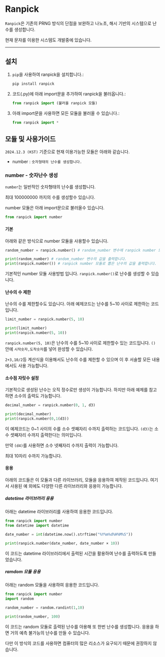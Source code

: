 
# Ranpick



`Ranpick`은 기존의 PRNG 방식의 단점을 보완하고 나노초, 해시 기반의 시스템으로 난수를 생성합니다.

현재 문자를 이용한 시스템도 개발중에 있습니다.

---



## 설치



1. `pip`을 사용하여 ranpick을 설치합니다.:

   ```bash
   pip install ranpick
   ```
2. 코드(.py)에 아래 import문을 추가하여 ranpick을 불러옵니다.:

   ```python
   from ranpick import (불러올 ranpick 모듈)
   ```
3. 아래 import문을 사용하면 모든 모듈을 불러올 수 있습니다.:
   
   ```python
   from ranpick import *
   ```



## 모듈 및 사용가이드


`2024.12.3 (KST)` 기준으로 현재 이용가능한 모듈은 아래와 같습니다.

- number : `숫자형태의 난수를 생성합니다.`


### number - 숫자난수 생성


`number`는 일반적인 숫자형태의 난수를 생성합니다.

최대 100000000 까지의 수를 생성할수 있습니다.

number 모듈은 아래 import문으로 불러올수 있습니다.
```python
from ranpick import number
```


#### 기본



아래와 같은 방식으로 number 모듈을 사용할수 있습니다.
```python
random_number = ranpick.number() # random_number 변수에 ranpick number 모듈로 뽑은 난수(~100000000)를 저장합니다.

print(random_number) # random_number 변수의 값을 출력합니다.
print(ranpick.number()) # ranpick number 모듈로 뽑은 난수의 값을 출력합니다.
```
기본적인 number 모듈 사용방법 입니다. `ranpick.number()`로 난수를 생성할 수 있습니다.


#### 난수의 수 제한



난수의 수를 제한할수도 있습니다. 아래 예제코드는 난수를 5~10 사이로 제한하는 코드입니다.
```python
limit_number = ranpick.number(5, 10)

print(limit_number)
print(ranpick.number(5, 10))
```
`ranpick.number(5, 10)`은 난수의 수를 5~10 사이로 제한할수 있는 코드입니다. `()` 안에 `시작숫자,도착숫자`를 넣어 완성할 수 있습니다.

`2+3,10/2`등 계산식을 이용해서도 난수의 수를 제한할 수 있으며 이 후 서술할 모든 내용에서도 사용 가능합니다.


#### 소수점 자릿수 설정



기본적으로 생성된 난수는 오직 정수로만 생성이 가능합니다. 하지만 아래 예제를 참고하면 소수의 출력도 가능합니다.
```python
decimal_number = ranpick.number(0, 1, d3)

print(decimal_number)
print(ranpick.number(0,1(d3))
```
이 예제코드는 0~1 사이의 수를 소수 셋째자리 수까지 출력하는 코드입니다. `(d3)`는 소수 셋째자리 수까지 출력한다는 의미입니다.

만약 `(d4)`를 사용하면 소수 넷째자리 수까지 출력이 가능합니다.

최대 10자리 수까지 가능합니다.


#### 응용



아래의 코드들은 이 모듈과 다른 라이브러리, 모듈을 응용하여 제작된 코드입니다. 여기서 사용된 예 외에도 다양한 다른 라이브러리와 응용이 가능합니다.

##### datetime 라이브러리 응용
아래는 datetime 라이브러리를 사용하여 응용한 코드입니다.
```python
from ranpick import number
from datetime import datetime

date_number = int(datetime.now().strftime("%Y%m%d%H%M%S"))

print(ranpick.number(date_number, date_number × 10))
```
이 코드는 datetime 라이브러리에서 출력된 시간을 활용하여 난수를 출력하도록 만들었습니다.

##### ramdom 모듈 응용
아래는 random 모듈을 사용하여 응용한 코드입니다.
```python
from ranpick import number
import random

random_number = random.randint(1,10)

print(random_number, 100)
```
이 코드는 random 모듈로 출력된 난수를 아용해 또 한번 난수를 생성합니다. 응용을 하면 거의 예측 불가능의 난수를 만들 수 있습니다.

다만 이 방식의 코드를 사용하면 컴퓨터의 많은 리소스가 요구되기 때문에 권장하지 않습니다.
